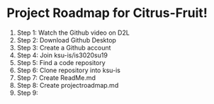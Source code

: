 # Project Roadmap for Citrus-Fruit!
1. Step 1: Watch the Github video on D2L
2. Step 2: Download Github Desktop
3. Step 3: Create a Github account
4. Step 4: Join ksu-is/is3020su19
5. Step 5: Find a code repository
6. Step 6: Clone repository into ksu-is
7. Step 7: Create ReadMe.md 
8. Step 8: Create projectroadmap.md
9. Step 9: 
